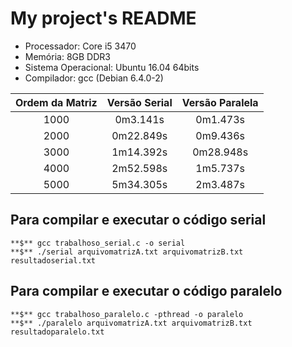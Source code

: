 # My project's README

* Processador: Core i5 3470
* Memória: 8GB DDR3
* Sistema Operacional: Ubuntu 16.04 64bits
* Compilador: gcc (Debian 6.4.0-2)

| Ordem da Matriz | Versão Serial | Versão Paralela |
|:---------------:|:-------------:|:---------------:|
|        1000     | 0m3.141s     | 0m1.473s         |
|        2000     | 0m22.849s    | 0m9.436s         |
|        3000     | 1m14.392s    | 0m28.948s        |
|        4000     | 2m52.598s    | 1m5.737s         |
|        5000     | 5m34.305s    | 2m3.487s         |
    
 ## Para compilar e executar o código serial
 
    **$** gcc trabalhoso_serial.c -o serial
    **$** ./serial arquivomatrizA.txt arquivomatrizB.txt resultadoserial.txt
 ## Para compilar e executar o código paralelo
 
    **$** gcc trabalhoso_paralelo.c -pthread -o paralelo
    **$** ./paralelo arquivomatrizA.txt arquivomatrizB.txt resultadoparalelo.txt
